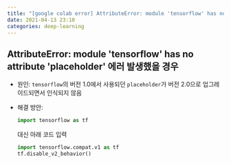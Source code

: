 ```yaml
---
title: "[google colab error] AttributeError: module 'tensorflow' has no attribute 'placeholder'"
date: 2021-04-13 23:10
categories: deep-learning
---
```


## AttributeError: module 'tensorflow' has no attribute 'placeholder' 에러 발생했을 경우

- 원인: `tensorflow`의 버전 1.0에서 사용되던 `placeholder`가 버전 2.0으로 업그레이드되면서 인식되지 않음
- 해결 방안: 

  ```python
  import tensorflow as tf
  ```

  대신 아래 코드 입력

  ```python
  import tensorflow.compat.v1 as tf
  tf.disable_v2_behavior()
  ```
